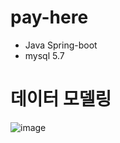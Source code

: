 # pay-here
- Java Spring-boot
- mysql 5.7

# 데이터 모델링
![image](https://user-images.githubusercontent.com/7835902/150500747-8cca658b-ec84-4f8f-beee-4246528eb1d4.png)
